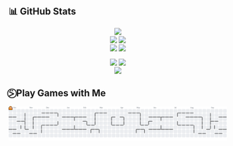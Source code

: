 ## 📊 GitHub Stats
<p align="center">
  <img src="http://github-profile-summary-cards.vercel.app/api/cards/profile-details?username=ofikur&theme=algolia" />
  </br>
  <img src="http://github-profile-summary-cards.vercel.app/api/cards/repos-per-language?username=ofikur&theme=algolia" />
  <img src="http://github-profile-summary-cards.vercel.app/api/cards/most-commit-language?username=ofikur&theme=algolia" />
  </br>
  <img src="http://github-profile-summary-cards.vercel.app/api/cards/stats?username=ofikur&theme=algolia" />
  <img src="http://github-profile-summary-cards.vercel.app/api/cards/productive-time?username=ofikur&theme=algolia&utcOffset=8" />
</p>

<p align="center">
  <img src="https://github-readme-stats.vercel.app/api?username=ofikur&theme=algolia&hide_border=false&include_all_commits=false&count_private=true" />
  <img src="https://github-readme-stats.vercel.app/api/top-langs/?username=ofikur&theme=algolia&hide_border=false&include_all_commits=false&count_private=false&layout=compact&langs_count=8" />
  <br/>
  <img src="https://nirzak-streak-stats.vercel.app/?user=ofikur&theme=algolia&hide_border=false" />
</p>

## ⍩⃝ Play Games with Me

<picture>
  <source media="(prefers-color-scheme: dark)" srcset="https://raw.githubusercontent.com/ofikur/ofikur/output/pacman-contribution-graph-dark.svg">
  <source media="(prefers-color-scheme: light)" srcset="https://raw.githubusercontent.com/ofikur/ofikur/output/pacman-contribution-graph.svg">
  <img alt="pacman contribution graph" src="https://raw.githubusercontent.com/ofikur/ofikur/output/pacman-contribution-graph.svg">
</picture>
